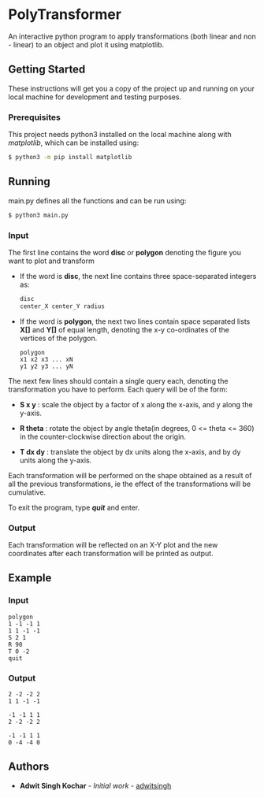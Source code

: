 # PolyTransformer
An interactive python program to apply transformations (both linear and non - linear) to an object and plot it using matplotlib.

## Getting Started

These instructions will get you a copy of the project up and running on your local machine for development and testing purposes.

### Prerequisites

This project needs python3 installed on the local machine along with *matplotlib*, which can be installed using:

```bash
$ python3 -m pip install matplotlib
```



## Running

main.py defines all the functions and can be run using:

```bash
$ python3 main.py
```

### Input

The first line contains the word **disc** or **polygon** denoting the figure you want to plot and transform

- If the word is **disc**, the next line contains three space-separated integers as:

  ```bash
  disc
  center_X center_Y radius
  ```

  

- If the word is **polygon**, the next two lines contain space separated lists **X[]** and **Y[]** of equal length, denoting the x-y co-ordinates of the vertices of the polygon. 

  ```
  polygon
  x1 x2 x3 ... xN
  y1 y2 y3 ... yN
  ```


The next few lines should contain a single query each, denoting the transformation you have to perform. Each query will be of the form:

- **S x y** : scale the object by a factor of x along the x-axis, and y along the y-axis.

- **R theta** : rotate the object by angle theta(in degrees, 0 <= theta <= 360) in the counter-clockwise direction about the origin.

- **T dx dy** : translate the object by dx units along the x-axis, and by dy units along the y-axis. 

Each transformation will be performed on the shape obtained as a result of all the previous transformations, ie the effect of the transformations will be cumulative. 

To exit the program, type ***quit*** and enter.

### Output

Each transformation will be reflected on an X-Y plot and the new coordinates after each transformation will be printed as output.



## Example

### Input

```
polygon
1 -1 -1 1
1 1 -1 -1
S 2 1
R 90
T 0 -2
quit
```

### Output

```
2 -2 -2 2
1 1 -1 -1

-1 -1 1 1
2 -2 -2 2

-1 -1 1 1
0 -4 -4 0
```



## Authors

* **Adwit Singh Kochar** - *Initial work* - [adwitsingh](https://github.com/adwitsingh)
